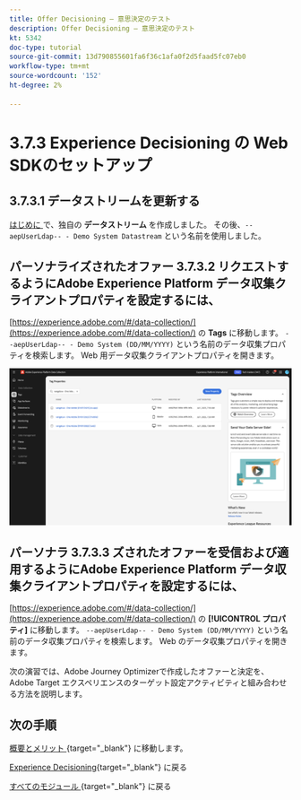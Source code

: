 ```yaml
---
title: Offer Decisioning – 意思決定のテスト
description: Offer Decisioning – 意思決定のテスト
kt: 5342
doc-type: tutorial
source-git-commit: 13d790855601fa6f36c1afa0f2d5faad5fc07eb0
workflow-type: tm+mt
source-wordcount: '152'
ht-degree: 2%

---
```


# 3.7.3 Experience Decisioning の Web SDKのセットアップ

## 3.7.3.1 データストリームを更新する

[ はじめに ](./../../../../modules/getting-started/gettingstarted/ex2.md) で、独自の **データストリーム** を作成しました。 その後、`--aepUserLdap-- - Demo System Datastream` という名前を使用しました。

## パーソナライズされたオファー 3.7.3.2 リクエストするようにAdobe Experience Platform データ収集クライアントプロパティを設定するには、

[https://experience.adobe.com/#/data-collection/](https://experience.adobe.com/#/data-collection/) の **Tags** に移動します。 `--aepUserLdap-- - Demo System (DD/MM/YYYY)` という名前のデータ収集プロパティを検索します。 Web 用データ収集クライアントプロパティを開きます。

![WebSDK](./images/launch1.png)

## パーソナラ 3.7.3.3 ズされたオファーを受信および適用するようにAdobe Experience Platform データ収集クライアントプロパティを設定するには、

[https://experience.adobe.com/#/data-collection/](https://experience.adobe.com/#/data-collection/) の **[!UICONTROL プロパティ]** に移動します。 `--aepUserLdap-- - Demo System (DD/MM/YYYY)` という名前のデータ収集プロパティを検索します。 Web のデータ収集プロパティを開きます。

次の演習では、Adobe Journey Optimizerで作成したオファーと決定を、Adobe Target エクスペリエンスのターゲット設定アクティビティと組み合わせる方法を説明します。

## 次の手順

[ 概要とメリット ](./summary.md){target="_blank"} に移動します。

[Experience Decisioning](ajo-decisioning.md){target="_blank"} に戻る

[ すべてのモジュール ](./../../../../overview.md){target="_blank"} に戻る
